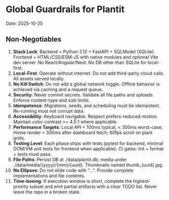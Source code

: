# Global Guardrails for Plantit

Date: 2025-10-25

## Non-Negotiables
1. **Stack Lock**: Backend = Python 3.12 + FastAPI + SQLModel (SQLite). Frontend = HTML/CSS/ESM-JS with native modules and optional Vite dev server. No React/Angular/Next. No DB other than SQLite for local-first.
2. **Local-First**: Operate without internet. Do not add third-party cloud calls. All assets served locally.
3. **No Kill Switch**: Do not add a global network toggle. Offline behavior is achieved via caching and a request queue.
4. **Security**: Never commit secrets. Validate all file paths and uploads. Enforce content-type and size limits.
5. **Idempotence**: Migrations, seeds, and scheduling must be idempotent. Re-running must not corrupt data.
6. **Accessibility**: Keyboard navigable. Respect prefers-reduced-motion. Maintain color contrast >= 4.5:1 where applicable.
7. **Performance Targets**: Local API < 100ms typical, < 300ms worst-case; Home render < 300ms after dashboard fetch; 60fps scroll on plant grids.
8. **Testing Level**: Each phase ships with tests (pytest for backend, minimal DOM/VM unit tests for frontend when applicable). CI gates: lint + format + tests must pass.
9. **File Paths**: Persist DB at ./data/plantit.db; media under ./data/media/{yyyy}/{mm}/{uuid}. Thumbnails named thumb_{uuid}.jpg.
10. **No Ellipses**: Do not elide code with “...”. Provide complete implementations and file contents.
11. **Time-boxing**: If execution window is short, complete the highest-priority subset and emit partial artifacts with a clear TODO list. Never leave the repo in a broken state.
